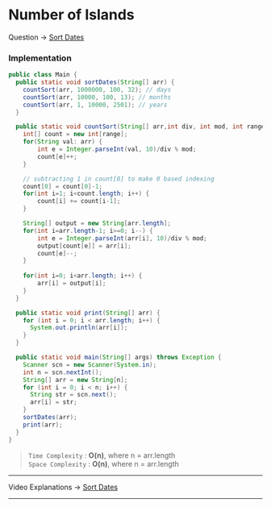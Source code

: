# Number of Islands
Question -> [Sort Dates](https://www.pepcoding.com/resources/online-java-foundation/time-and-space-complexity/sort-dates-official/ojquestion)    

### Implementation
```java
public class Main {
  public static void sortDates(String[] arr) {
    countSort(arr, 1000000, 100, 32); // days
    countSort(arr, 10000, 100, 13); // months
    countSort(arr, 1, 10000, 2501); // years
  }

  public static void countSort(String[] arr,int div, int mod, int range) {
    int[] count = new int[range];
    for(String val: arr) {
        int e = Integer.parseInt(val, 10)/div % mod;
        count[e]++;
    }

    // subtracting 1 in count[0] to make 0 based indexing 
    count[0] = count[0]-1;
    for(int i=1; i<count.length; i++) {
        count[i] += count[i-1];
    }

    String[] output = new String[arr.length];
    for(int i=arr.length-1; i>=0; i--) {
        int e = Integer.parseInt(arr[i], 10)/div % mod;
        output[count[e]] = arr[i];
        count[e]--;
    }
        
    for(int i=0; i<arr.length; i++) {
        arr[i] = output[i];
    }
  }

  public static void print(String[] arr) {
    for (int i = 0; i < arr.length; i++) {
      System.out.println(arr[i]);
    }
  }

  public static void main(String[] args) throws Exception {
    Scanner scn = new Scanner(System.in);
    int n = scn.nextInt();
    String[] arr = new String[n];
    for (int i = 0; i < n; i++) {
      String str = scn.next();
      arr[i] = str;
    }
    sortDates(arr);
    print(arr);
  }
}
```
> `Time Complexity` : **O(n)**, where n = arr.length      
> `Space Complexity` : **O(n)**, where n = arr.length 
---
Video Explanations -> [Sort Dates](https://youtu.be/YdzCuP6LwVg?list=PL-Jc9J83PIiFc7hJ5eeCb579PS8p-en4f)   
<hr>
